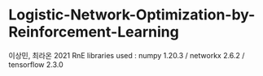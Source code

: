# Logistic-Network-Optimization-by-Reinforcement-Learning
이상민, 최라온 2021 RnE
libraries used : numpy 1.20.3 / networkx 2.6.2 / tensorflow 2.3.0
